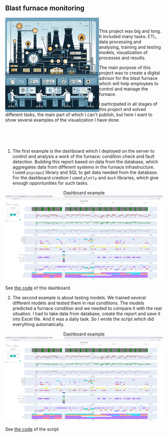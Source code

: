 ## Blast furnace monitoring

<img src="./pictures/photo_2024-08-08_15-35-24.jpg" width=300 align="left">

<br></br>
This project was big and long. It included many tasks: ETL, data processing and analysing, training and testing models, visualization of processes and results.  

The main purpose of this project was to create a digital advisor for the blast furnace which will help employees to control and manage the furnace.  

I participated in all stages of this project and solved different tasks, the main part of which I can't publish, but here I want to show several examples of the visualization I have done.  
<br></br>
<br></br>
1. The first example is the dashboard which I deployed on the server to control and analysis a work of the furnace: condition check and fault detection.
Building this report based on data from the database, which aggregates data from different systems in the furnace infrastructure.  
I used `psycops2` library and SQL to get data needed from the database.  
For the dashboard creation I used `plotly` and `dash` libraries, which give enough opportunities for such tasks.  

<p align="center">
Dashboard example
<img src="./pictures/dash4.png">
</p>  

See [the code](./furnace_process_dashboard.ipynb) of this dashboard  

2. The second example is about testing models. We trained several different models and tested them in real conditions.
The models predicted a furnace condition and we needed to compare it with the real situation. 
I had to take data from database, create the report and save it into Excel file. And it was a daily task. So I wrote the script which did everything automatically.  

<p align="center">
Dashboard example
<img src="./pictures/dash4.png">
</p>  

See [the code](./event_plot5_8.py) of the script  
